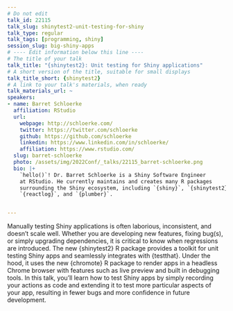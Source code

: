 ```yaml
---
# Do not edit
talk_id: 22115
talk_slug: shinytest2-unit-testing-for-shiny
talk_type: regular
talk_tags: [programming, shiny]
session_slug: big-shiny-apps
# ---- Edit information below this line ----
# The title of your talk
talk_title: "{shinytest2}: Unit testing for Shiny applications"
# A short version of the title, suitable for small displays
talk_title_short: {shinytest2}
# A link to your talk's materials, when ready
talk_materials_url: ~
speakers:
- name: Barret Schloerke
  affiliation: RStudio
  url:
    webpage: http://schloerke.com/
    twitter: https://twitter.com/schloerke
    github: https://github.com/schloerke
    linkedin: https://www.linkedin.com/in/schloerke/
    affiliation: https://www.rstudio.com/
  slug: barret-schloerke
  photo: /assets/img/2022Conf/_talks/22115_barret-schloerke.png
  bio: |+
    `hello()`! Dr. Barret Schloerke is a Shiny Software Engineer
    at RStudio. He currently maintains and creates many R packages
    surrounding the Shiny ecosystem, including `{shiny}`, `{shinytest2}`,
    `{reactlog}`, and `{plumber}`.


---
```


<!-- ABSTRACT ----
Please write abstract below. You may use simple markdown (links, code style, bold, italics)
-->

Manually testing Shiny applications is often laborious, inconsistent, and
doesn’t scale well. Whether you are developing new features, fixing bug(s),
or simply upgrading dependencies, it is critical to know when regressions are
introduced. The new {shinytest2} R package provides a toolkit for unit testing
Shiny apps and seamlessly integrates with {testthat}. Under the hood, it uses
the new {chromote} R package to render apps in a headless Chrome browser with
features such as live preview and built in debugging tools. In this talk,
you’ll learn how to test Shiny apps by simply recording your actions as code
and extending it to test more particular aspects of your app, resulting in fewer
bugs and more confidence in future development.
